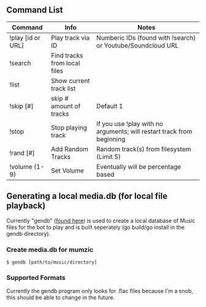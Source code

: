 ## Command List
| Command           | Info                                  | Notes                                                                     |
|-------------------|---------------------------------------|---------------------------------------------------------------------------|
| !play [id or URL] | Play track via ID                     | Numberic IDs (found with !search) or Youtube/Soundcloud URL               |
| !search           | Find tracks from local files          |                                                                           |
| !list             | Show current track list               |                                                                           |
| !skip [#]         | skip # amount of tracks               | Default 1                                                                 |
| !stop             | Stop playing track                    | If you use !play with no arguments; will restart track from beginning     |
| !rand [#]         | Add Random Tracks                     | Random track(s) from filesystem (Limit 5)                                 |
| !volume (1-9)     | Set Volume                            | Eventually will be percentage based                                       |

## Generating a local media.db (for local file playback)

Currently "gendb" ([found here](https://github.com/iotku/genMusicSQLiteDB)) is used to create a local database of Music files for the bot to play and is built seperately (go build/go install in the gendb directory).

### Create media.db for mumzic
`$ gendb [path/to/music/directory]`

### Supported Formats
Currently the gendb program only looks for .flac files because I'm a snob, this should be able to change in the future.
